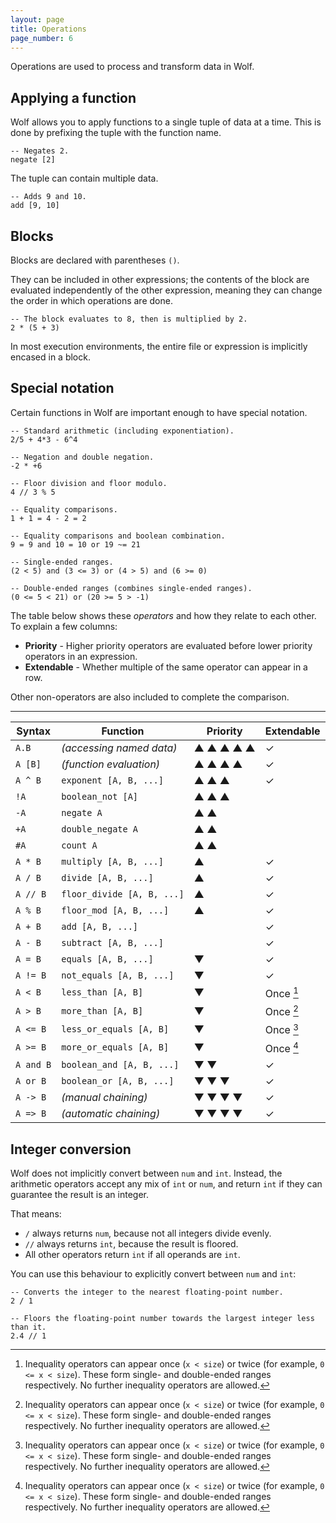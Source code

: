 ```yaml
---
layout: page
title: Operations
page_number: 6
---
```


Operations are used to process and transform data in Wolf.

## Applying a function

Wolf allows you to apply functions to a single tuple of data at a time. This is
done by prefixing the tuple with the function name.

<!--wolf-->
```
-- Negates 2.
negate [2]
```

The tuple can contain multiple data.

<!--wolf-->
```
-- Adds 9 and 10.
add [9, 10]
```

## Blocks

Blocks are declared with parentheses `()`.

They can be included in other expressions; the contents of the block are
evaluated independently of the other expression, meaning they can change the
order in which operations are done.

<!--wolf-->
```
-- The block evaluates to 8, then is multiplied by 2.
2 * (5 + 3)
```

In most execution environments, the entire file or expression is implicitly
encased in a block.

## Special notation

Certain functions in Wolf are important enough to have special notation.

<!--wolf-->
```
-- Standard arithmetic (including exponentiation).
2/5 + 4*3 - 6^4

-- Negation and double negation.
-2 * +6

-- Floor division and floor modulo.
4 // 3 % 5

-- Equality comparisons.
1 + 1 = 4 - 2 = 2

-- Equality comparisons and boolean combination.
9 = 9 and 10 = 10 or 19 ~= 21

-- Single-ended ranges.
(2 < 5) and (3 <= 3) or (4 > 5) and (6 >= 0)

-- Double-ended ranges (combines single-ended ranges).
(0 <= 5 < 21) or (20 >= 5 > -1)
```

The table below shows these *operators* and how they relate to each other. To
explain a few columns:

- **Priority** - Higher priority operators are evaluated before lower priority
operators in an expression.
- **Extendable** - Whether multiple of the same operator can appear in a row.

Other non-operators are also included to complete the comparison.

---

| Syntax     | Function                     | Priority  | Extendable
|------------|------------------------------|-----------|-------------
| `A.B`      | *(accessing named data)*     | ▲ ▲ ▲ ▲ ▲ | ✓
| `A [B]`    | *(function evaluation)*      | ▲ ▲ ▲ ▲   | ✓
| `A ^ B`    | `exponent [A, B, ...]`       | ▲ ▲ ▲     | ✓
| `!A`       | `boolean_not [A]`            | ▲ ▲ ▲     |
| `-A`       | `negate A`                   | ▲ ▲       |
| `+A`       | `double_negate A`            | ▲ ▲       |
| `#A`       | `count A`                    | ▲ ▲       |
| `A * B`    | `multiply [A, B, ...]`       | ▲         | ✓
| `A / B`    | `divide [A, B, ...]`         | ▲         | ✓
| `A // B`   | `floor_divide [A, B, ...]`   | ▲         | ✓
| `A % B`    | `floor_mod [A, B, ...]`      | ▲         | ✓
| `A + B`    | `add [A, B, ...]`            |           | ✓
| `A - B`    | `subtract [A, B, ...]`       |           | ✓
| `A = B`    | `equals [A, B, ...]`         | ▼         | ✓
| `A != B`   | `not_equals [A, B, ...]`     | ▼         | ✓
| `A < B`    | `less_than [A, B]`           | ▼         | Once [^i]
| `A > B`    | `more_than [A, B]`           | ▼         | Once [^i]
| `A <= B`   | `less_or_equals [A, B]`      | ▼         | Once [^i]
| `A >= B`   | `more_or_equals [A, B]`      | ▼         | Once [^i]
| `A and B`  | `boolean_and [A, B, ...]`    | ▼ ▼       | ✓
| `A or B`   | `boolean_or [A, B, ...]`     | ▼ ▼ ▼     | ✓
| `A -> B`   | *(manual chaining)*          | ▼ ▼ ▼ ▼   | ✓
| `A => B`   | *(automatic chaining)*       | ▼ ▼ ▼ ▼   | ✓

[^i]: Inequality operators can appear once (`x < size`) or twice (for example, `0 <= x < size`). These form single- and double-ended ranges respectively. No further inequality operators are allowed.

## Integer conversion

Wolf does not implicitly convert between `num` and `int`. Instead, the
arithmetic operators accept any mix of `int` or `num`, and return `int` if they
can guarantee the result is an integer.

That means:

- `/` always returns `num`, because not all integers divide evenly.
- `//` always returns `int`, because the result is floored.
- All other operators return `int` if all operands are `int`.

You can use this behaviour to explicitly convert between `num` and `int`:

<!--wolf-->
```
-- Converts the integer to the nearest floating-point number.
2 / 1

-- Floors the floating-point number towards the largest integer less than it.
2.4 // 1
```